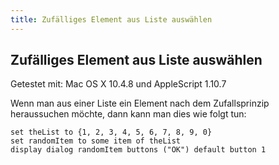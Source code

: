 ```yaml
---
title: Zufälliges Element aus Liste auswählen
---
```


## Zufälliges Element aus Liste auswählen

Getestet mit: Mac OS X 10.4.8 und AppleScript 1.10.7

Wenn man aus einer Liste ein Element nach dem Zufallsprinzip heraussuchen möchte, dann kann man dies wie folgt tun:

```applescript
set theList to {1, 2, 3, 4, 5, 6, 7, 8, 9, 0}
set randomItem to some item of theList
display dialog randomItem buttons ("OK") default button 1
```
